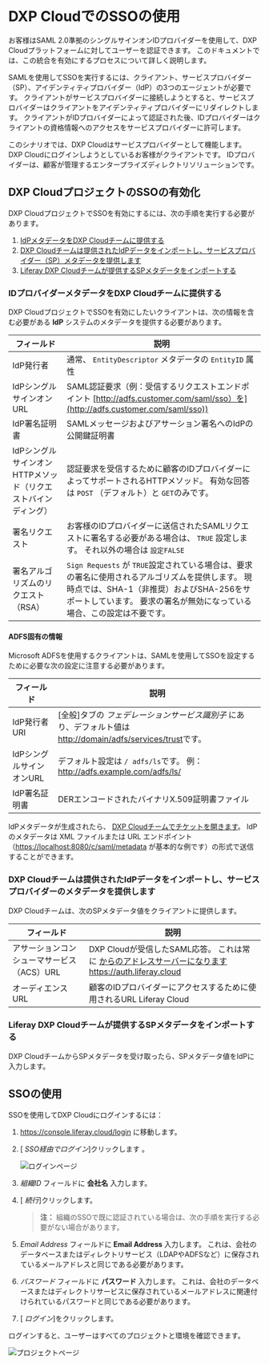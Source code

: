 # DXP CloudでのSSOの使用

お客様はSAML 2.0準拠のシングルサインオンIDプロバイダーを使用して、DXP Cloudプラットフォームに対してユーザーを認証できます。 このドキュメントでは、この統合を有効にするプロセスについて詳しく説明します。

SAMLを使用してSSOを実行するには、クライアント、サービスプロバイダー（SP）、アイデンティティプロバイダー（IdP）の3つのエージェントが必要です。 クライアントがサービスプロバイダーに接続しようとすると、サービスプロバイダーはクライアントをアイデンティティプロバイダーにリダイレクトします。 クライアントがIDプロバイダーによって認証された後、IDプロバイダーはクライアントの資格情報へのアクセスをサービスプロバイダーに許可します。

このシナリオでは、DXP Cloudはサービスプロバイダーとして機能します。 DXP Cloudにログインしようとしているお客様がクライアントです。 IDプロバイダーは、顧客が管理するエンタープライズディレクトリソリューションです。

## DXP CloudプロジェクトのSSOの有効化

DXP CloudプロジェクトでSSOを有効にするには、次の手順を実行する必要があります。

1.  [IdPメタデータをDXP Cloudチームに提供する](#provide-identity-provider-metadata-to-the-dxp-cloud-team)
2.  [DXP Cloudチームは提供されたIdPデータをインポートし、サービスプロバイダー（SP）メタデータを提供します](#dxp-cloud-team-imports-provided-idp-data-and-provides-service-provider-metadata)
3.  [Liferay DXP Cloudチームが提供するSPメタデータをインポートする](#import-sp-metadata-provided-by-the-liferay-dxp-cloud-team)

### IDプロバイダーメタデータをDXP Cloudチームに提供する

DXP CloudプロジェクトでSSOを有効にしたいクライアントは、次の情報を含む必要がある **IdP** システムのメタデータを提供する必要があります。

| フィールド                              | 説明                                                                                                                            |
| ---------------------------------- | ----------------------------------------------------------------------------------------------------------------------------- |
| IdP発行者                             | 通常、 `EntityDescriptor` メタデータの `EntityID` 属性                                                                                   |
| IdPシングルサインオンURL                    | SAML認証要求（例：受信するリクエストエンドポイント [http://adfs.customer.com/saml/sso）を](http://adfs.customer.com/saml/sso))                         |
| IdP署名証明書                           | SAMLメッセージおよびアサーション署名へのIdPの公開鍵証明書                                                                                              |
| IdPシングルサインオンHTTPメソッド（リクエストバインディング） | 認証要求を受信するために顧客のIDプロバイダーによってサポートされるHTTPメソッド。 有効な回答は `POST` （デフォルト）と `GET`のみです。                                                 |
| 署名リクエスト                            | お客様のIDプロバイダーに送信されたSAMLリクエストに署名する必要がある場合は、 `TRUE` 設定します。 それ以外の場合は `設定FALSE`                                                    |
| 署名アルゴリズムのリクエスト（RSA）                | `Sign Requests` が `TRUE`設定されている場合は、要求の署名に使用されるアルゴリズムを提供します。 現時点では、SHA-1（非推奨）およびSHA-256をサポートしています。 要求の署名が無効になっている場合、この設定は不要です。 |

#### ADFS固有の情報

Microsoft ADFSを使用するクライアントは、SAMLを使用してSSOを設定するために必要な次の設定に注意する必要があります。

| フィールド           | 説明                                                                           |
| --------------- | ---------------------------------------------------------------------------- |
| IdP発行者URI       | [全般]タブの *フェデレーションサービス識別子* にあり、デフォルト値は <http://domain/adfs/services/trust>です。 |
| IdPシングルサインオンURL | デフォルト設定は `/ adfs/ls`です。 例： <http://adfs.example.com/adfs/ls/>                |
| IdP署名証明書        | DERエンコードされたバイナリX.509証明書ファイル                                                  |

IdPメタデータが生成されたら、 [DXP Cloudチームでチケットを開きます](https://help.liferay.com/hc/)。 IdP のメタデータは XML ファイルまたは URL エンドポイント（<https://localhost:8080/c/saml/metadata> が基本的な例です）の形式で送信することができます。

### DXP Cloudチームは提供されたIdPデータをインポートし、サービスプロバイダーのメタデータを提供します

DXP Cloudチームは、次のSPメタデータ値をクライアントに提供します。

| フィールド                    | 説明                                                                                                   |
| ------------------------ | ---------------------------------------------------------------------------------------------------- |
| アサーションコンシューマサービス（ACS）URL | DXP Cloudが受信したSAML応答。 これは常に [からのアドレスサーバーになりますhttps://auth.liferay.cloud](https://auth.liferay.cloud) |
| オーディエンスURL               | 顧客のIDプロバイダーにアクセスするために使用されるURL Liferay Cloud                                                          |

### Liferay DXP Cloudチームが提供するSPメタデータをインポートする

DXP CloudチームからSPメタデータを受け取ったら、SPメタデータ値をIdPに入力します。

## SSOの使用

SSOを使用してDXP Cloudにログインするには：

1.  <https://console.liferay.cloud/login> に移動します。

2.  [ *SSO経由でログイン*]クリックします 。

    ![ログインページ](./using-sso-with-dxp-cloud/images/01.png)

3.  *組織ID* フィールドに **会社名** 入力します。

4.  [ *続行*]クリックします。

    > **注：** 組織のSSOで既に認証されている場合は、次の手順を実行する必要がない場合があります。

5.  *Email Address* フィールドに **Email Address** 入力します。 これは、会社のデータベースまたはディレクトリサービス（LDAPやADFSなど）に保存されているメールアドレスと同じである必要があります。

6.  *パスワード* フィールドに **パスワード** 入力します。 これは、会社のデータベースまたはディレクトリサービスに保存されているメールアドレスに関連付けられているパスワードと同じである必要があります。

7.  [ *ログイン*]をクリックします。

ログインすると、ユーザーはすべてのプロジェクトと環境を確認できます。

![プロジェクトページ](./using-sso-with-dxp-cloud/images/02.png)

